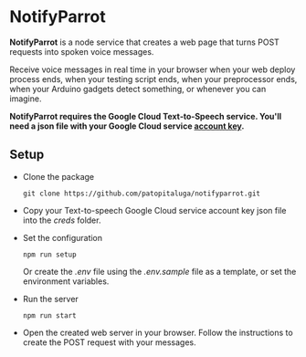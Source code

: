 #  NotifyParrot

**NotifyParrot** is a node service that creates a web page that turns POST requests into spoken voice messages.

Receive voice messages in real time in your browser when your web deploy process ends, when your testing script ends, when your preprocessor ends, when your Arduino gadgets detect something, or whenever you can imagine.

**NotifyParrot requires the Google Cloud Text‑to‑Speech service. You'll need a json file with your Google Cloud service [account key](https://cloud.google.com/docs/authentication/getting-started).**

## Setup
* Clone the package
  ```
  git clone https://github.com/patopitaluga/notifyparrot.git
  ```
* Copy your Text-to-speech Google Cloud service account key json file into the *creds* folder.

* Set the configuration
  ```
  npm run setup
  ```
  Or create the *.env* file using the *.env.sample* file as a template, or set the environment variables.

* Run the server
  ```
  npm run start
  ```
* Open the created web server in your browser. Follow the instructions to create the POST request with your messages.
